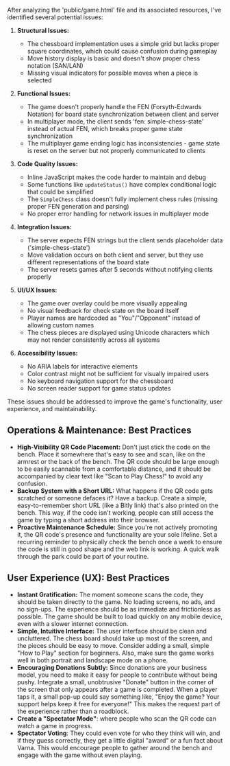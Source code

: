 After analyzing the 'public/game.html' file and its associated resources, I've identified several potential issues:

1. __Structural Issues:__

   - The chessboard implementation uses a simple grid but lacks proper square coordinates, which could cause confusion during gameplay
   - Move history display is basic and doesn't show proper chess notation (SAN/LAN)
   - Missing visual indicators for possible moves when a piece is selected

2. __Functional Issues:__

   - The game doesn't properly handle the FEN (Forsyth-Edwards Notation) for board state synchronization between client and server
   - In multiplayer mode, the client sends 'fen: simple-chess-state' instead of actual FEN, which breaks proper game state synchronization
   - The multiplayer game ending logic has inconsistencies - game state is reset on the server but not properly communicated to clients

3. __Code Quality Issues:__

   - Inline JavaScript makes the code harder to maintain and debug
   - Some functions like `updateStatus()` have complex conditional logic that could be simplified
   - The `SimpleChess` class doesn't fully implement chess rules (missing proper FEN generation and parsing)
   - No proper error handling for network issues in multiplayer mode

4. __Integration Issues:__

   - The server expects FEN strings but the client sends placeholder data ('simple-chess-state')
   - Move validation occurs on both client and server, but they use different representations of the board state
   - The server resets games after 5 seconds without notifying clients properly

5. __UI/UX Issues:__

   - The game over overlay could be more visually appealing
   - No visual feedback for check state on the board itself
   - Player names are hardcoded as "You"/"Opponent" instead of allowing custom names
   - The chess pieces are displayed using Unicode characters which may not render consistently across all systems

6. __Accessibility Issues:__

   - No ARIA labels for interactive elements
   - Color contrast might not be sufficient for visually impaired users
   - No keyboard navigation support for the chessboard
   - No screen reader support for game status updates

These issues should be addressed to improve the game's functionality, user experience, and maintainability.

## Operations & Maintenance: Best Practices

- **High-Visibility QR Code Placement:** Don't just stick the code on the bench. Place it somewhere that's easy to see and scan, like on the armrest or the back of the bench. The QR code should be large enough to be easily scannable from a comfortable distance, and it should be accompanied by clear text like "Scan to Play Chess!" to avoid any confusion.
- **Backup System with a Short URL:** What happens if the QR code gets scratched or someone defaces it? Have a backup. Create a simple, easy-to-remember short URL (like a Bitly link) that's also printed on the bench. This way, if the code isn't working, people can still access the game by typing a short address into their browser.
- **Proactive Maintenance Schedule:** Since you're not actively promoting it, the QR code's presence and functionality are your sole lifeline. Set a recurring reminder to physically check the bench once a week to ensure the code is still in good shape and the web link is working. A quick walk through the park could be part of your routine.

## User Experience (UX): Best Practices

- **Instant Gratification:** The moment someone scans the code, they should be taken directly to the game. No loading screens, no ads, and no sign-ups. The experience should be as immediate and frictionless as possible. The game should be built to load quickly on any mobile device, even with a slower internet connection.
- **Simple, Intuitive Interface:** The user interface should be clean and uncluttered. The chess board should take up most of the screen, and the pieces should be easy to move. Consider adding a small, simple "How to Play" section for beginners. Also, make sure the game works well in both portrait and landscape mode on a phone.
- **Encouraging Donations Subtly:** Since donations are your business model, you need to make it easy for people to contribute without being pushy. Integrate a small, unobtrusive "Donate" button in the corner of the screen that only appears after a game is completed. When a player taps it, a small pop-up could say something like, "Enjoy the game? Your support helps keep it free for everyone!" This makes the request part of the experience rather than a roadblock.
- **Create a "Spectator Mode"**: where people who scan the QR code can watch a game in progress.
- **Spectator Voting**: They could even vote for who they think will win, and if they guess correctly, they get a little digital "award" or a fun fact about Varna. This would encourage people to gather around the bench and engage with the game without even playing.
